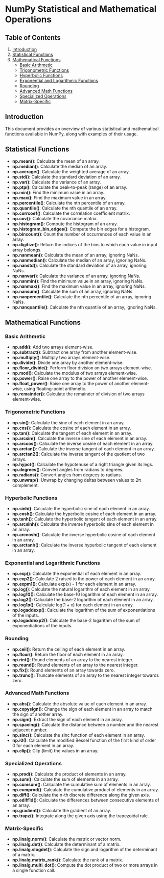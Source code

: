 # NumPy Statistical and Mathematical Operations

## Table of Contents
1. [Introduction](#introduction)
2. [Statistical Functions](#statistical-functions)
3. [Mathematical Functions](#mathematical-functions)
    - [Basic Arithmetic](#basic-arithmetic)
    - [Trigonometric Functions](#trigonometric-functions)
    - [Hyperbolic Functions](#hyperbolic-functions)
    - [Exponential and Logarithmic Functions](#exponential-and-logarithmic-functions)
    - [Rounding](#rounding)
    - [Advanced Math Functions](#advanced-math-functions)
    - [Specialized Operations](#specialized-operations)
    - [Matrix-Specific](#matrix-specific)

## Introduction
This document provides an overview of various statistical and mathematical functions available in NumPy, along with examples of their usage.

## Statistical Functions
- **np.mean()**: Calculate the mean of an array.
- **np.median()**: Calculate the median of an array.
- **np.average()**: Calculate the weighted average of an array.
- **np.std()**: Calculate the standard deviation of an array.
- **np.var()**: Calculate the variance of an array.
- **np.ptp()**: Calculate the peak-to-peak (range) of an array.
- **np.min()**: Find the minimum value in an array.
- **np.max()**: Find the maximum value in an array.
- **np.percentile()**: Calculate the nth percentile of an array.
- **np.quantile()**: Calculate the nth quantile of an array.
- **np.corrcoef()**: Calculate the correlation coefficient matrix.
- **np.cov()**: Calculate the covariance matrix.
- **np.histogram()**: Compute the histogram of an array.
- **np.histogram_bin_edges()**: Compute the bin edges for a histogram.
- **np.bincount()**: Count the number of occurrences of each value in an array.
- **np.digitize()**: Return the indices of the bins to which each value in input array belongs.
- **np.nanmean()**: Calculate the mean of an array, ignoring NaNs.
- **np.nanmedian()**: Calculate the median of an array, ignoring NaNs.
- **np.nanstd()**: Calculate the standard deviation of an array, ignoring NaNs.
- **np.nanvar()**: Calculate the variance of an array, ignoring NaNs.
- **np.nanmin()**: Find the minimum value in an array, ignoring NaNs.
- **np.nanmax()**: Find the maximum value in an array, ignoring NaNs.
- **np.nansum()**: Calculate the sum of an array, ignoring NaNs.
- **np.nanpercentile()**: Calculate the nth percentile of an array, ignoring NaNs.
- **np.nanquantile()**: Calculate the nth quantile of an array, ignoring NaNs.

## Mathematical Functions

### Basic Arithmetic
- **np.add()**: Add two arrays element-wise.
- **np.subtract()**: Subtract one array from another element-wise.
- **np.multiply()**: Multiply two arrays element-wise.
- **np.divide()**: Divide one array by another element-wise.
- **np.floor_divide()**: Perform floor division on two arrays element-wise.
- **np.mod()**: Calculate the modulus of two arrays element-wise.
- **np.power()**: Raise one array to the power of another element-wise.
- **np.float_power()**: Raise one array to the power of another element-wise, using floating-point arithmetic.
- **np.remainder()**: Calculate the remainder of division of two arrays element-wise.

### Trigonometric Functions
- **np.sin()**: Calculate the sine of each element in an array.
- **np.cos()**: Calculate the cosine of each element in an array.
- **np.tan()**: Calculate the tangent of each element in an array.
- **np.arcsin()**: Calculate the inverse sine of each element in an array.
- **np.arccos()**: Calculate the inverse cosine of each element in an array.
- **np.arctan()**: Calculate the inverse tangent of each element in an array.
- **np.arctan2()**: Calculate the inverse tangent of the quotient of two arrays.
- **np.hypot()**: Calculate the hypotenuse of a right triangle given its legs.
- **np.degrees()**: Convert angles from radians to degrees.
- **np.radians()**: Convert angles from degrees to radians.
- **np.unwrap()**: Unwrap by changing deltas between values to 2π complement.

### Hyperbolic Functions
- **np.sinh()**: Calculate the hyperbolic sine of each element in an array.
- **np.cosh()**: Calculate the hyperbolic cosine of each element in an array.
- **np.tanh()**: Calculate the hyperbolic tangent of each element in an array.
- **np.arcsinh()**: Calculate the inverse hyperbolic sine of each element in an array.
- **np.arccosh()**: Calculate the inverse hyperbolic cosine of each element in an array.
- **np.arctanh()**: Calculate the inverse hyperbolic tangent of each element in an array.

### Exponential and Logarithmic Functions
- **np.exp()**: Calculate the exponential of each element in an array.
- **np.exp2()**: Calculate 2 raised to the power of each element in an array.
- **np.expm1()**: Calculate exp(x) - 1 for each element in an array.
- **np.log()**: Calculate the natural logarithm of each element in an array.
- **np.log10()**: Calculate the base-10 logarithm of each element in an array.
- **np.log2()**: Calculate the base-2 logarithm of each element in an array.
- **np.log1p()**: Calculate log(1 + x) for each element in an array.
- **np.logaddexp()**: Calculate the logarithm of the sum of exponentiations of the inputs.
- **np.logaddexp2()**: Calculate the base-2 logarithm of the sum of exponentiations of the inputs.

### Rounding
- **np.ceil()**: Return the ceiling of each element in an array.
- **np.floor()**: Return the floor of each element in an array.
- **np.rint()**: Round elements of an array to the nearest integer.
- **np.round()**: Round elements of an array to the nearest integer.
- **np.fix()**: Round elements of an array towards zero.
- **np.trunc()**: Truncate elements of an array to the nearest integer towards zero.

### Advanced Math Functions
- **np.abs()**: Calculate the absolute value of each element in an array.
- **np.copysign()**: Change the sign of each element in an array to match the sign of another array.
- **np.sign()**: Extract the sign of each element in an array.
- **np.spacing()**: Calculate the distance between a number and the nearest adjacent number.
- **np.sinc()**: Calculate the sinc function of each element in an array.
- **np.i0()**: Calculate the modified Bessel function of the first kind of order 0 for each element in an array.
- **np.clip()**: Clip (limit) the values in an array.

### Specialized Operations
- **np.prod()**: Calculate the product of elements in an array.
- **np.sum()**: Calculate the sum of elements in an array.
- **np.cumsum()**: Calculate the cumulative sum of elements in an array.
- **np.cumprod()**: Calculate the cumulative product of elements in an array.
- **np.diff()**: Calculate the n-th discrete difference along the given axis.
- **np.ediff1d()**: Calculate the differences between consecutive elements of an array.
- **np.gradient()**: Calculate the gradient of an array.
- **np.trapz()**: Integrate along the given axis using the trapezoidal rule.

### Matrix-Specific
- **np.linalg.norm()**: Calculate the matrix or vector norm.
- **np.linalg.det()**: Calculate the determinant of a matrix.
- **np.linalg.slogdet()**: Calculate the sign and logarithm of the determinant of a matrix.
- **np.linalg.matrix_rank()**: Calculate the rank of a matrix.
- **np.linalg.multi_dot()**: Compute the dot product of two or more arrays in a single function call.
